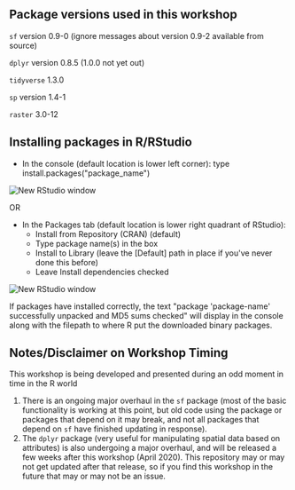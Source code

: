 
## Package versions used in this workshop

`sf` version 0.9-0 (ignore messages about version 0.9-2 available from source)

`dplyr` version 0.8.5 (1.0.0 not yet out)

`tidyverse` 1.3.0

`sp` version 1.4-1

`raster` 3.0-12
 
## Installing packages in R/RStudio

  * In the console (default location is lower left corner): type install.packages("package_name")
 
 ![New RStudio window](https://github.com/ldnagel/spatial-r-for-gis-users/blob/master/getting_started/img/RStudio_install_pkg_code.PNG)

 OR
 
  * In the Packages tab (default location is lower right quadrant of RStudio): 
    * Install from Repository (CRAN) (default)
    * Type package name(s) in the box
    * Install to Library (leave the [Default] path in place if you've never done this before)
    * Leave Install dependencies checked

![New RStudio window](https://github.com/ldnagel/spatial-r-for-gis-users/blob/master/getting_started/img/RStudio_install_pkg_gui.PNG)

If packages have installed correctly, the text "package 'package-name' successfully unpacked and MD5 sums checked" will display in the console along with the filepath to where R put the downloaded binary packages.


## Notes/Disclaimer on Workshop Timing

This workshop is being developed and presented during an odd moment in time in the R world
1. There is an ongoing major overhaul in the `sf` package (most of the basic functionality is working at this point, but old code using the package or packages that depend on it may break, and not all packages that depend on `sf` have finished updating in response).
2. The `dplyr` package (very useful for manipulating spatial data based on attributes) is also undergoing a major overhaul, and will be released a few weeks after this workshop (April 2020). This repository may or may not get updated after that release, so if you find this workshop in the future that may or may not be an issue.
